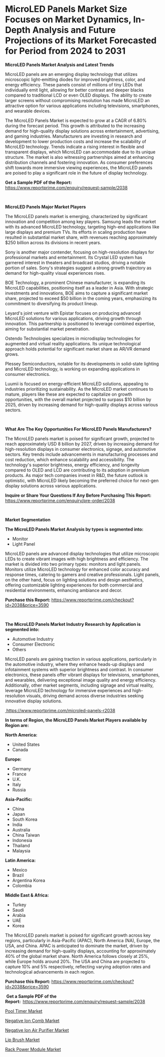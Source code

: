 <p><h1>MicroLED Panels Market Size Focuses on Market Dynamics, In-Depth Analysis and Future Projections of its Market Forecasted for Period from 2024 to 2031</h1></p><p><strong>MicroLED Panels Market Analysis and Latest Trends</strong></p>
<p><p>MicroLED panels are an emerging display technology that utilizes microscopic light-emitting diodes for improved brightness, color, and energy efficiency. These panels consist of millions of tiny LEDs that individually emit light, allowing for better contrast and deeper blacks compared to traditional LCD or even OLED displays. The ability to create larger screens without compromising resolution has made MicroLED an attractive option for various applications including televisions, smartphones, and wearable devices.</p><p>The MicroLED Panels Market is expected to grow at a CAGR of 6.80% during the forecast period. This growth is attributed to the increasing demand for high-quality display solutions across entertainment, advertising, and gaming industries. Manufacturers are investing in research and development to lower production costs and increase the scalability of MicroLED technology. Trends indicate a rising interest in flexible and transparent displays, which MicroLED can accommodate due to its unique structure. The market is also witnessing partnerships aimed at enhancing distribution channels and fostering innovation. As consumer preferences shift towards more immersive viewing experiences, the MicroLED panels are poised to play a significant role in the future of display technology.</p></p>
<p><strong>Get a Sample PDF of the Report:&nbsp;</strong> <a href="https://www.reportprime.com/enquiry/request-sample/2038?utm_campaign=24&utm_medium=2&utm_source=Github&utm_content=ia&utm_term=24122024&utm_id=microled-panels">https://www.reportprime.com/enquiry/request-sample/2038</a></p>
<p>&nbsp;</p>
<p><strong>MicroLED Panels Major Market Players</strong></p>
<p><p>The MicroLED panels market is emerging, characterized by significant innovation and competition among key players. Samsung leads the market with its advanced MicroLED technology, targeting high-end applications like large displays and premium TVs. Its efforts in scaling production have resulted in substantial market share, with revenues reaching approximately $250 billion across its divisions in recent years.</p><p>Sony is another major contender, focusing on high-resolution displays for professional markets and entertainment. Its Crystal LED system has garnered interest in theaters and broadcast studios, driving a notable portion of sales. Sony's strategies suggest a strong growth trajectory as demand for high-quality visual experiences rises.</p><p>BOE Technology, a prominent Chinese manufacturer, is expanding its MicroLED capabilities, positioning itself as a leader in Asia. With strategic investments and innovations, BOE aims to capture a significant market share, projected to exceed $50 billion in the coming years, emphasizing its commitment to diversifying its product lineup.</p><p>Leyard's joint venture with Epistar focuses on producing advanced MicroLED solutions for various applications, driving growth through innovation. This partnership is positioned to leverage combined expertise, aiming for substantial market penetration.</p><p>Ostendo Technologies specializes in microdisplay technologies for augmented and virtual reality applications. Its unique technological approach holds potential for significant market share as AR/VR demand grows.</p><p>Plessey Semiconductors, notable for its developments in solid-state lighting and MicroLED technology, is working on expanding applications in consumer electronics.</p><p>Luumii is focused on energy-efficient MicroLED solutions, appealing to industries prioritizing sustainability. As the MicroLED market continues to mature, players like these are expected to capitalize on growth opportunities, with the overall market projected to surpass $10 billion by 2025, driven by increasing demand for high-quality displays across various sectors.</p></p>
<p>&nbsp;</p>
<p><strong>What Are The Key Opportunities For MicroLED Panels Manufacturers?</strong></p>
<p><p>The MicroLED panels market is poised for significant growth, projected to reach approximately USD 8 billion by 2027, driven by increasing demand for high-resolution displays in consumer electronics, signage, and automotive sectors. Key trends include advancements in manufacturing processes and cost reduction, which enhance scalability and accessibility. The technology's superior brightness, energy efficiency, and longevity compared to OLED and LCD are contributing to its adoption in premium products. As major tech companies invest in R&D, the future outlook is optimistic, with MicroLED likely becoming the preferred choice for next-gen display solutions across various applications.</p></p>
<p><strong>Inquire or Share Your Questions If Any Before Purchasing This Report:</strong> <a href="https://www.reportprime.com/enquiry/pre-order/2038?utm_campaign=24&utm_medium=2&utm_source=Github&utm_content=ia&utm_term=24122024&utm_id=microled-panels">https://www.reportprime.com/enquiry/pre-order/2038</a></p>
<p>&nbsp;</p>
<p><strong>Market Segmentation</strong></p>
<p><strong>The MicroLED Panels Market Analysis by types is segmented into:</strong></p>
<p><ul><li>Monitor</li><li>Light Panel</li></ul></p>
<p><p>MicroLED panels are advanced display technologies that utilize microscopic LEDs to create vibrant images with high brightness and efficiency. The market is divided into two primary types: monitors and light panels. Monitors utilize MicroLED technology for enhanced color accuracy and response times, catering to gamers and creative professionals. Light panels, on the other hand, focus on lighting solutions and design aesthetics, offering customizable lighting experiences for both commercial and residential environments, enhancing ambiance and decor.</p></p>
<p><strong>Purchase this Report:&nbsp;</strong><a href="https://www.reportprime.com/checkout?id=2038&price=3590&utm_campaign=24&utm_medium=2&utm_source=Github&utm_content=ia&utm_term=24122024&utm_id=microled-panels">https://www.reportprime.com/checkout?id=2038&price=3590</a></p>
<p>&nbsp;</p>
<p><strong>The MicroLED Panels Market Industry Research by Application is segmented into:</strong></p>
<p><ul><li>Automotive Industry</li><li>Consumer Electronic</li><li>Others</li></ul></p>
<p><p>MicroLED panels are gaining traction in various applications, particularly in the automotive industry, where they enhance heads-up displays and infotainment systems with superior brightness and contrast. In consumer electronics, these panels offer vibrant displays for televisions, smartphones, and wearables, delivering exceptional image quality and energy efficiency. Additionally, other market segments, including signage and virtual reality, leverage MicroLED technology for immersive experiences and high-resolution visuals, driving demand across diverse industries seeking innovative display solutions.</p></p>
<p><a href="https://www.reportprime.com/microled-panels-r2038?utm_campaign=24&utm_medium=2&utm_source=Github&utm_content=ia&utm_term=24122024&utm_id=microled-panels">&nbsp;https://www.reportprime.com/microled-panels-r2038</a></p>
<p><strong>In terms of Region, the MicroLED Panels Market Players available by Region are:</strong></p>
<p>
    <p> <strong> North America: </strong>
        <ul>
            <li>United States</li>
            <li>Canada</li>
        </ul>
        </p> 
    <p> <strong> Europe: </strong>
        <ul>
            <li>Germany</li>
            <li>France</li>
            <li>U.K.</li>
            <li>Italy</li>
            <li>Russia</li>
        </ul>
        </p> 
    <p> <strong> Asia-Pacific: </strong>
        <ul>
            <li>China</li>
            <li>Japan</li>
            <li>South Korea</li>
            <li>India</li>
            <li>Australia</li>
            <li>China Taiwan</li>
            <li>Indonesia</li>
            <li>Thailand</li>
            <li>Malaysia</li>
        </ul>
        </p> 
    <p> <strong> Latin America: </strong>
        <ul>
            <li>Mexico</li>
            <li>Brazil</li>
            <li>Argentina Korea</li>
            <li>Colombia</li>
        </ul>
        </p> 
    <p> <strong> Middle East & Africa: </strong>
        <ul>
            <li>Turkey</li>
            <li>Saudi</li>
            <li>Arabia</li>
            <li>UAE</li>
            <li>Korea</li>
        </ul>
    </p>
    </p>
<p><p>The MicroLED panels market is poised for significant growth across key regions, particularly in Asia-Pacific (APAC), North America (NA), Europe, the USA, and China. APAC is anticipated to dominate the market, driven by increasing demand for high-quality displays, accounting for approximately 40% of the global market share. North America follows closely at 25%, while Europe holds around 20%. The USA and China are projected to capture 10% and 5% respectively, reflecting varying adoption rates and technological advancements in each region.</p></p>
<p><strong>Purchase this Report: </strong><a href="https://www.reportprime.com/checkout?id=2038&price=3590&utm_campaign=24&utm_medium=2&utm_source=Github&utm_content=ia&utm_term=24122024&utm_id=microled-panels">https://www.reportprime.com/checkout?id=2038&price=3590</a></p>
<p>&nbsp;<strong>Get a Sample PDF of the Report:&nbsp;&nbsp;</strong><a href="https://www.reportprime.com/enquiry/request-sample/2038?utm_campaign=24&utm_medium=2&utm_source=Github&utm_content=ia&utm_term=24122024&utm_id=microled-panels">https://www.reportprime.com/enquiry/request-sample/2038</a></p>
<p><strong></strong></p>
<p><p><a href="https://github.com/delindacallegari68/Market-Research-Report-List-1/blob/main/pool-timer-market.md?utm_campaign=24&utm_medium=2&utm_source=Github&utm_content=ia&utm_term=24122024&utm_id=microled-panels">Pool Timer Market</a></p><p><a href="https://www.linkedin.com/pulse/robust-growth-anticipate-mark-research-arqpf?utm_campaign=24&utm_medium=2&utm_source=Github&utm_content=ia&utm_term=24122024&utm_id=microled-panels">Negative Ion Comb Market</a></p><p><a href="https://www.linkedin.com/pulse/market-growth-negative-ion-air-purifier-sector-2024-2031-emerging-xab8c?utm_campaign=24&utm_medium=2&utm_source=Github&utm_content=ia&utm_term=24122024&utm_id=microled-panels">Negative Ion Air Purifier Market</a></p><p><a href="https://www.linkedin.com/pulse/significant-competition-expected-lip-brush-market-over-forecast-go2ic?utm_campaign=24&utm_medium=2&utm_source=Github&utm_content=ia&utm_term=24122024&utm_id=microled-panels">Lip Brush Market</a></p><p><a href="https://github.com/elizabethdagraca/Market-Research-Report-List-5/blob/main/rack-power-module-market.md?utm_campaign=24&utm_medium=2&utm_source=Github&utm_content=ia&utm_term=24122024&utm_id=microled-panels">Rack Power Module Market</a></p></p>